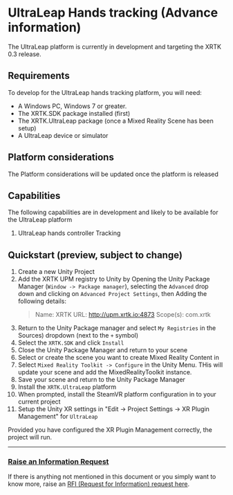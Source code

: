 # UltraLeap Hands tracking (Advance information)

The UltraLeap platform is currently in development and targeting the XRTK 0.3 release.

## Requirements

To develop for the UltraLeap hands tracking platform, you will need:

* A Windows PC, Windows 7 or greater.
* The XRTK.SDK package installed (first)
* The XRTK.UltraLeap package (once a Mixed Reality Scene has been setup)
* A UltraLeap device or simulator

## Platform considerations

The Platform considerations will be updated once the platform is released

## Capabilities

The following capabilities are in development and likely to be available for the UltraLeap platform

1. UltraLeap hands controller Tracking

## Quickstart (preview, subject to change)

1. Create a new Unity Project
2. Add the XRTK UPM registry to Unity by Opening the Unity Package Manager (`Window -> Package manager`), selecting the `Advanced` drop down and clicking on `Advanced Project Settings`, then Adding the following details:
    > Name: XRTK
    > URL: http://upm.xrtk.io:4873
    > Scope(s): com.xrtk
3. Return to the Unity Package manager and select `My Registries` in the Sources) dropdown (next to the `+` symbol)
4. Select the `XRTK.SDK` and click `Install`
5. Close the Unity Package Manager and return to your scene
6. Select or create the scene you want to create Mixed Reality Content in
7. Select `Mixed Reality Toolkit -> Configure` in the Unity Menu. THis will update your scene and add the MixedRealityToolkit instance.
8. Save your scene and return to the Unity Package Manager
9. Install the `XRTK.UltraLeap` platform
10. When prompted, install the SteamVR platform configuration in to your current project
11. Setup the Unity XR settings in "Edit -> Project Settings -> XR Plugin Management" for `UltraLeap`

Provided you have configured the XR Plugin Management correctly, the project will run.

---

### [**Raise an Information Request**](https://github.com/XRTK/XRTK-Core/issues/new?assignees=&labels=question&template=request_for_information.md&title=)

If there is anything not mentioned in this document or you simply want to know more, raise an [RFI (Request for Information) request here](https://github.com/XRTK/XRTK-Core/issues/new?assignees=&labels=question&template=request_for_information.md&title=).
